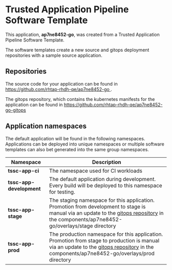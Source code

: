 # Trusted Application Pipeline Software Template

This application, **ap7ne8452-go**, was created from a Trusted Application Pipeline Software Template.

The software templates create a new source and gitops deployment repositories with a sample source application. 

## Repositories

The source code for your application can be found in [https://github.com/rhtap-rhdh-qe/ap7ne8452-go ](https://github.com/rhtap-rhdh-qe/ap7ne8452-go ).
 
The gitops repository, which contains the kubernetes manifests for the application can be found in 
[https://github.com/rhtap-rhdh-qe/ap7ne8452-go-gitops ](https://github.com/rhtap-rhdh-qe/ap7ne8452-go-gitops ) 

## Application namespaces 

The default application will be found in the following namespaces. Applications can be deployed into unique namespaces or multiple software templates can also bet generated into the same group namespaces.  

|  Namespace   |  Description   |  
| -------- | -------- |
| **tssc-app-ci** | The namespace used for CI workloads |
| **tssc-app-development** | The default application during development. Every build will be deployed to this namespace for testing. |
| **tssc-app-stage** | The staging namespace for this application. Promotion from development to stage is manual via an update to the [gitops repository](https://github.com/rhtap-rhdh-qe/ap7ne8452-go-gitops ) in the components/ap7ne8452-go/overlays/stage directory |
| **tssc-app-prod** | The production namespace for this application. Promotion from stage to production is manual via an update to the [gitops repository](https://github.com/rhtap-rhdh-qe/ap7ne8452-go-gitops ) in the components/ap7ne8452-go/overlays/prod directory |